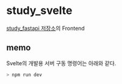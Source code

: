 # study_svelte

[study_fastapi 저장소](https://github.com/djccnt15/study_fastapi)의 Frontend

## memo

Svelte의 개발용 서버 구동 명령어는 아래와 같다.  

```powershell
> npm run dev
```
